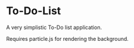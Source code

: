 # To-Do-List
A very simplistic To-Do list application.

Requires particle.js for rendering the background.
